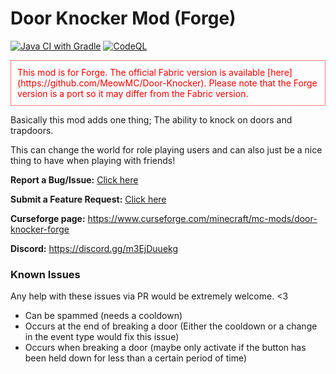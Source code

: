 # Door Knocker Mod (Forge)
[![Java CI with Gradle](https://github.com/ZandercraftGames/Door-Knocker-Forge/actions/workflows/gradle.yml/badge.svg?branch=main)](https://github.com/ZandercraftGames/Door-Knocker-Forge/actions/workflows/gradle.yml) [![CodeQL](https://github.com/ZandercraftGames/Door-Knocker-Forge/actions/workflows/codeql-analysis.yml/badge.svg)](https://github.com/ZandercraftGames/Door-Knocker-Forge/actions/workflows/codeql-analysis.yml)

<p style="color:red; border:1px dotted red; padding:2%;">This mod is for Forge. The official Fabric version is available [here](https://github.com/MeowMC/Door-Knocker). Please note that the Forge version is a port so it may differ from the Fabric version.</p>

Basically this mod adds one thing; The ability to knock on doors and trapdoors.

This can change the world for role playing users and can also just be a nice thing to have when playing with friends!


**Report a Bug/Issue:** [Click here](https://github.com/MeowMC/Door-Knocker/issues/new?assignees=ZandercraftGames&labels=Forge+Version%2C+bug&template=bug-report--forge-.md&title=%5BForge%5D+Issue+title+here)

**Submit a Feature Request:** [Click here](https://github.com/MeowMC/Door-Knocker/issues/new?assignees=&labels=enhancement&template=feature-request.md&title=%5BFeature%5D+Feature+request+title+here)

**Curseforge page:** https://www.curseforge.com/minecraft/mc-mods/door-knocker-forge

**Discord:** https://discord.gg/m3EjDuuekg

### Known Issues
Any help with these issues via PR would be extremely welcome. <3

- Can be spammed (needs a cooldown)
- Occurs at the end of breaking a door (Either the cooldown or a change in the event type would fix this issue)
- Occurs when breaking a door (maybe only activate if the button has been held down for less than a certain period of time)
